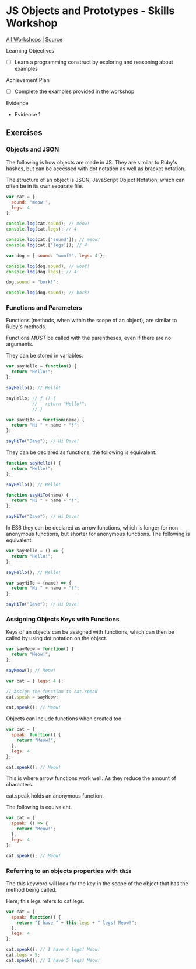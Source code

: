 # JS Objects and Prototypes - Skills Workshop

[All Workshops](README.md) | [Source](https://hackmd.io/nb1VZarCTGicD6dMOo43Ww)

Learning Objectives

- [ ] Learn a programming construct by exploring and reasoning about examples

Achievement Plan

- [ ] Complete the examples provided in the workshop

Evidence

- Evidence 1

## Exercises

### Objects and JSON

The following is how objects are made in JS. They are similar to Ruby's hashes, but can be accessed with dot notation as well as bracket notation.

The structure of an object is JSON, JavaScript Object Notation, which can often be in its own separate file.

```js
var cat = {
  sound: "meow!",
  legs: 4
};

console.log(cat.sound); // meow!
console.log(cat.legs); // 4

console.log(cat.['sound']); // meow!
console.log(cat.['legs']); // 4

var dog = { sound: "woof!", legs: 4 };

console.log(dog.sound); // woof!
console.log(dog.legs); // 4

dog.sound = "bork!";

console.log(dog.sound); // bork!
```

### Functions and Parameters

Functions (methods, when within the scope of an object), are similar to Ruby's methods.

Functions _MUST_ be called with the parentheses, even if there are no arguments.

They can be stored in variables.

```js
var sayHello = function() {
  return "Hello!";
};

sayHello(); // Hello!

sayHello; // ƒ () {
          //   return "Hello!";
          // }

var sayHiTo = function(name) {
  return "Hi " + name + "!";
};

sayHiTo("Dave"); // Hi Dave!
```

They can be declared as functions, the following is equivalent:

```js
function sayHello() {
  return "Hello!";
};

sayHello(); // Hello!

function sayHiTo(name) {
  return "Hi " + name + "!";
};

sayHiTo("Dave"); // Hi Dave!
```

In ES6 they can be declared as arrow functions, which is longer for non anonymous functions, but shorter for anonymous functions.
The following is equivalent:

```js
var sayHello = () => {
  return "Hello!";
};

sayHello(); // Hello!

var sayHiTo = (name) => {
  return "Hi " + name + "!";
};

sayHiTo("Dave"); // Hi Dave!
```

### Assigning Objects Keys with Functions

Keys of an objects can be assigned with functions, which can then be called by using dot notation on the object.

```js
var sayMeow = function() {
  return "Meow!";
};

sayMeow(); // Meow!

var cat = { legs: 4 };

// Assign the function to cat.speak
cat.speak = sayMeow;

cat.speak(); // Meow!
```

Objects can include functions when created too.

```js
var cat = {
  speak: function() {
    return "Meow!";
  },
  legs: 4
};

cat.speak(); // Meow!
```

This is where arrow functions work well. As they reduce the amount of characters.

cat.speak holds an anonymous function.

The following is equivalent.

```js
var cat = {
  speak: () => {
    return "Meow!";
  },
  legs: 4
};

cat.speak(); // Meow!
```

### Referring to an objects properties with `this`

The this keyword will look for the key in the scope of the object that has the method being called.

Here, this.legs refers to cat.legs.

```js
var cat = {
  speak: function() {
    return "I have " + this.legs + " legs! Meow!";
  },
  legs: 4
};

cat.speak(); // I have 4 legs! Meow!
cat.legs = 5;
cat.speak(); // I have 5 legs! Meow!
```